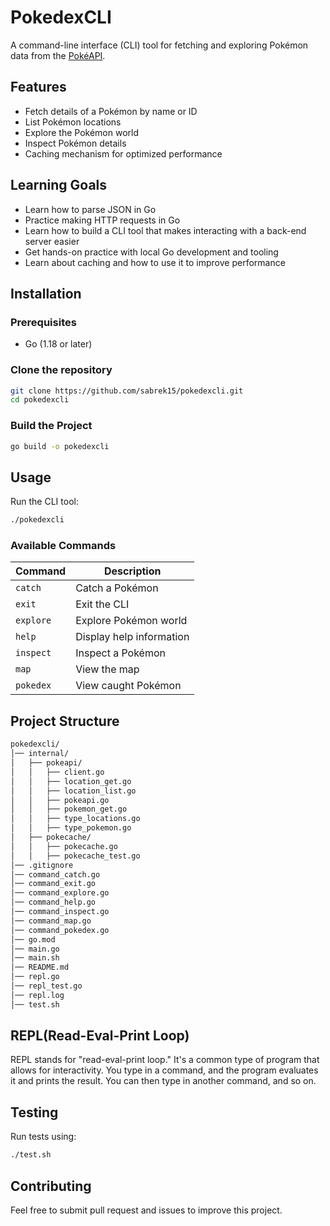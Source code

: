 # PokedexCLI

A command-line interface (CLI) tool for fetching and exploring Pokémon data from the [PokéAPI](https://pokeapi.co/).

## Features
- Fetch details of a Pokémon by name or ID
- List Pokémon locations
- Explore the Pokémon world
- Inspect Pokémon details
- Caching mechanism for optimized performance

## Learning Goals
- Learn how to parse JSON in Go
- Practice making HTTP requests in Go
- Learn how to build a CLI tool that makes interacting with a back-end server easier
- Get hands-on practice with local Go development and tooling
- Learn about caching and how to use it to improve performance

## Installation
### Prerequisites
- Go (1.18 or later)

### Clone the repository
```sh
git clone https://github.com/sabrek15/pokedexcli.git
cd pokedexcli
```
### Build the Project
```sh
go build -o pokedexcli
```

## Usage
Run the CLI tool:
```sh
./pokedexcli
```

### Available Commands
| Command   | Description |
|-----------|-------------|
| `catch`   | Catch a Pokémon |
| `exit`    | Exit the CLI |
| `explore` | Explore Pokémon world |
| `help`    | Display help information |
| `inspect` | Inspect a Pokémon |
| `map`     | View the map |
| `pokedex` | View caught Pokémon |

## Project Structure
```sh
pokedexcli/
│── internal/
│   ├── pokeapi/
│   │   ├── client.go
│   │   ├── location_get.go
│   │   ├── location_list.go
│   │   ├── pokeapi.go
│   │   ├── pokemon_get.go
│   │   ├── type_locations.go
│   │   ├── type_pokemon.go
│   ├── pokecache/
│   │   ├── pokecache.go
│   │   ├── pokecache_test.go
│── .gitignore
│── command_catch.go
│── command_exit.go
│── command_explore.go
│── command_help.go
│── command_inspect.go
│── command_map.go
│── command_pokedex.go
│── go.mod
│── main.go
│── main.sh
│── README.md
│── repl.go
│── repl_test.go
│── repl.log
│── test.sh
```

## REPL(Read-Eval-Print Loop)
REPL stands for "read-eval-print loop." It's a common type of program that allows for interactivity. You type in a command, and the program evaluates it and prints the result. You can then type in another command, and so on.

## Testing
Run tests using:
```sh
./test.sh
```

## Contributing
Feel free to submit pull request and issues to improve this project.